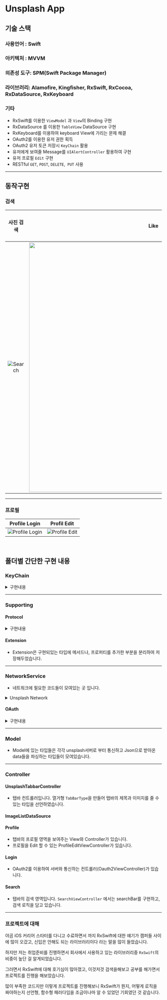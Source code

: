# Unsplash App

## 기술 스택
### 사용언어 : Swift
### 아키텍처 : MVVM
### 의존성 도구: SPM(Swift Package Manager)
### 라이브러리: Alamofire, Kingfisher, RxSwift, RxCocoa, RxDataSource, RxKeyboard
### 기타 
- RxSwift를 이용한 `ViewModel` 과 `View`의 Binding 구현
- RxDataSource 를 이용한 `TableView` DataSource 구현
- RxKeyboard를 이용하여 keyboard View에 가리는 문제 해결
- OAuth2를 이용한 유저 권한 획득
- OAuth2 유저 토큰 저장시 `KeyChain` 활용
- 유저에게 보여줄 Message를 `UIAlertController` 활용하여 구현
- 유저 프로필 `Edit` 구현
- RESTful `GET`, `POST`, `DELETE`,` PUT` 사용
---
## 동작구현

### 검색

| 사진 검색 | Like | OAth2를 이용한 로그인 |
|:----------------------------------------------------------:|:------------------------------------------------------------:|:----------------------------------------------------------:|
| ![Search](https://imgur.com/4HNgBjP.gif) | <img src ="https://imgur.com/CFcScPD.gif" width = 800> | ![Login](https://imgur.com/mcr12vC.gif) |

---

### 프로필

| Profile Login| Profil Edit|
| :-: | :-----------------------------: |
| ![Profile Login](https://imgur.com/jhbMoe1.gif) | ![Profile Edit](https://imgur.com/PirHlyu.gif) |

<br>

## 폴더별 간단한 구현 내용
### KeyChain

<details>
<summary>구현내용</summary>

- 키체인을 활용하여 값을 저장하거나, 꺼낼 수 있게 끔 구현하였습니다. 기본 Query는 `KeyChainQueryable` Protocol을 활용하여 의존성 주입을 받도록 구현하였습니다.
- Unit Test를 진행해 검증을 하였습니다.
</details>


---
### Supporting
#### Protocol 

<details>
<summary>구현내용</summary>

- `HierarchySetupable`은 코드로 UIKit을 작성할때 addSubView와 layout부분의 순서를 헷갈리지 말라고 정의해두었습니다. 
두개의 메서드(`setupViewHierarchy`, `setupLayout`)를 구현하고 `setupView()` 를 실행하기만 하면 순서를 생각하지 않고 코드로 편하게 작성할 수 있습니다.
- `KeyChainQueryable`은 KeyChain에 쓰일 `query`를 주입받기 위하여 선언해 놓은 프로토콜입니다.
- `TabBarImageInfo`은 tabBarController에 View들을 등록할때 이미지 이름을 저장해놓기 위해 선언한 프로토콜입니다.
</details>

#### Extension

- Extension은 구현되있는 타입에 메서드나, 프로퍼티를 추가한 부분을 분리하여 저장해두었습니다. 

---

### NetworkService
- 네트워크에 필요한 코드들이 모여있는 곳 입니다.
<details>
<summary>Unsplash Network</summary>

- `UnsplashAPIManager`는 unsplash 서버와 전반적인 통신을 구현한 타입입니다. 네트워크 부분의 핵심 로직이라고 볼 수 있습니다. 
`sessionManager`라는 프로퍼티를 만들고 `interceptor` 타입을 만든 뒤 `Session`을 만듭니다.
- `UnsplashParameter`는 Unsplash와 통신할때 HTTP Header들의 내용들을 작성해 둔 곳 입니다. 지금 다시 보니, 이 부분은 OAuth2에 더 어울리는 것 같습니다.
- `UnsplashInterceptor`은 Alamofire의 프로토콜 중 하나로 그중 adapt 메서드는 네트워크 통신 시작하기 전에 호출되는 메서드입니다. 
  이때 request의 header에 유저 token이 있으면 header에 token을 넣어주고, 아니면 clientID를 넣어주도록 하였습니다.
  clientID 와 Seceret Key는 보안상의 이유로 xcconfig를 따로 만들어 저장하였습니다.
- `UnsplashRouter`는 url들이 모여있는 곳 입니다. baseURL, path, parameter를 나눠 각각의 서버 통신 url을 case에 맞게끔 작성하여 헷갈리지 않도록 하였습니다.
</details>

#### OAuth

<details>
<summary>구현내용</summary>

- `TokenManager`는 OAuth2를 이용해 서버로 부터 토큰을 받았을때 KeyChain에 저장하고 꺼내는 용도로 만들었습니다.(전반적인 CRUD)
키의 저장과 삭제를 `BehaviorSubject` 의 스트림을 구성하여 구독자들에게 알려 줄 수 있도록 하였습니다. 
- `TokenQuery`는 KeyChain에 쓰일 `query`를 구현한 부분입니다. `KeyChainQueryable`를 채택하고 구현하여 기본적인 query를 작성하였습니다.
- `UnsplashAccessToken`은 서버로 부터 Token을 받았을때 Json 형식을 파싱할 타입입니다.
</details>

---

### Model
- Model에 있는 타입들은 각각 unsplash서버로 부터 통신하고 Json으로 받아온 data들을 파싱하는 타입들이 모여있습니다.

---

### Controller
#### UnsplashTabbarController
- 탭바 컨트롤러입니다. 열거형 `TabBarType`을 만들어 탭바의 제목과 이미지를 줄 수 있는 타입을 선언하였습니다.

#### ImageListDataSource
#### Profile
- 탭바의 프로필 영역을 보여주는 View와 Controller가 있습니다. 
- 프로필을 Edit 할 수 있는 ProfileEditViewController가 있습니다.

#### Login
- OAuth2를 이용하여 서버와 통신하는 컨트롤러(Oauth2ViewController)가 있습니다.

#### Search
- 탭바의 검색 영역입니다. `SearchViewController` 에서는 searchBar를 구현하고, 검색 로직을 담고 있습니다.

---



### 프로젝트에 대해

야곰 iOS 커리어 스타터를 다니고 수료하면서 까지 RxSwift에 대한 얘기가 캠퍼들 사이에 많이 오갔고, 신입은 안해도 되는 라이브러리이다 라는 말을 많이 들었습니다.

하지만 저는 취업준비를 진행하면서 회사에서 사용하고 있는 라이브러리중 `RxSwift`의 비중이 높단 걸 알게되었습니다.

그러면서 RxSwift에 대해 호기심이 많아졌고, 이것저것 검색을해보고 공부를 해가면서 프로젝트를 진행을 해보았습니다.

많이 부족한 코드지만 이렇게 프로젝트를 진행해보니 RxSwift가 뭔지, 어떻게 로직을 짜야하는지 선언형, 함수형 패러다임을 조금이나마 알 수 있었던 기회였던 것 같습니다.

